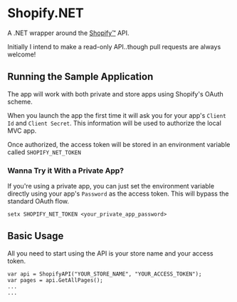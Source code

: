 # Shopify.NET

A .NET wrapper around the [Shopify&trade;](http://api.shopify.com/) API.

Initially I intend to make a read-only API..though pull requests are always welcome!

## Running the Sample Application

The app will work with both private and store apps using Shopify's OAuth scheme. 

When you launch the app the first time it will ask you for your app's `Client Id` and 
`Client Secret`. This information will be used to authorize the local MVC app.

Once authorized, the access token will be stored in an environment variable called 
`SHOPIFY_NET_TOKEN`

### Wanna Try it With a Private App?

If you're using a private app, you can just set the environment variable directly using your app's 
`Password` as the access token. This will bypass the standard OAuth flow.

	setx SHOPIFY_NET_TOKEN <your_private_app_password>

## Basic Usage

All you need to start using the API is your store name and your access token.

	var api = ShopifyAPI("YOUR_STORE_NAME", "YOUR_ACCESS_TOKEN");
	var pages = api.GetAllPages();
	...
	...
